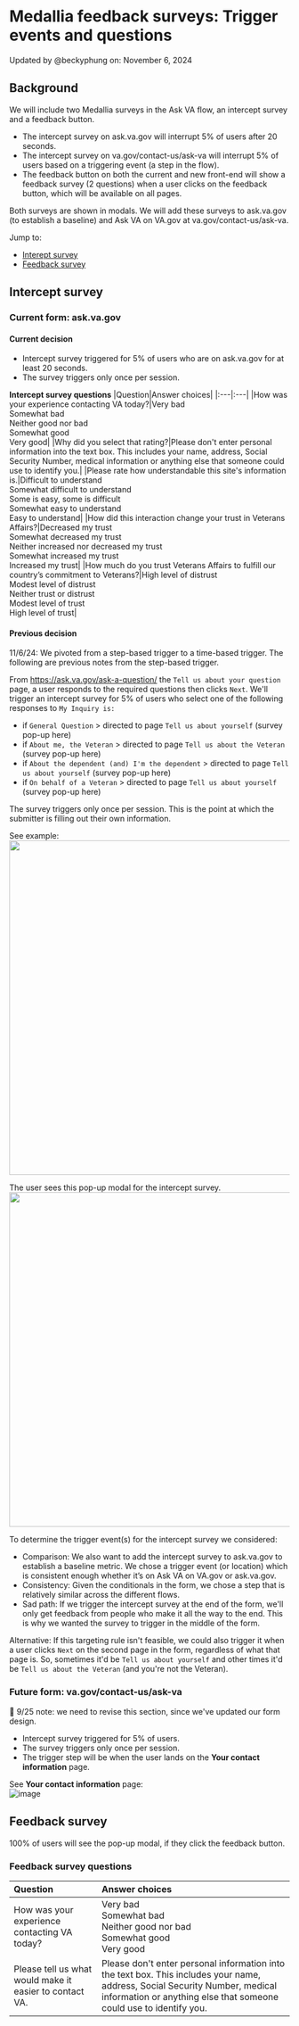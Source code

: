 # Medallia feedback surveys: Trigger events and questions
Updated by @beckyphung on: November 6, 2024

## Background
We will include two Medallia surveys in the Ask VA flow, an intercept survey and a feedback button. 

- The intercept survey on ask.va.gov will interrupt 5% of users after 20 seconds.
- The intercept survey on va.gov/contact-us/ask-va will interrupt 5% of users based on a triggering event (a step in the flow). 
- The feedback button on both the current and new front-end will show a feedback survey (2 questions) when a user clicks on the feedback button, which will be available on all pages.

Both surveys are shown in modals. We will add these surveys to ask.va.gov (to establish a baseline) and Ask VA on VA.gov at va.gov/contact-us/ask-va.

Jump to: 
- [Interept survey](#intercept-survey)
- [Feedback survey](#feedback-survey)

## Intercept survey

### Current form: ask.va.gov
#### Current decision
- Intercept survey triggered for 5% of users who are on ask.va.gov for at least 20 seconds.
- The survey triggers only once per session.

**Intercept survey questions**
|Question|Answer choices|
|:---|:---|
|How was your experience contacting VA today?|Very bad<br>Somewhat bad<br>Neither good nor bad<br>Somewhat good<br>Very good|
|Why did you select that rating?|Please don't enter personal information into the text box. This includes your name, address, Social Security Number, medical information or anything else that someone could use to identify you.|
|Please rate how understandable this site's information is.|Difficult to understand<br>Somewhat difficult to understand<br>Some is easy, some is difficult<br>Somewhat easy to understand<br>Easy to understand|
|How did this interaction change your trust in Veterans Affairs?|Decreased my trust<br>Somewhat decreased my trust<br>Neither increased nor decreased my trust<br>Somewhat increased my trust<br>Increased my trust|
|How much do you trust Veterans Affairs to fulfill our country’s commitment to Veterans?|High level of distrust<br>Modest level of distrust<br>Neither trust or distrust<br>Modest level of trust<br>High level of trust|

#### Previous decision
11/6/24: We pivoted from a step-based trigger to a time-based trigger. The following are previous notes from the step-based trigger.

From https://ask.va.gov/ask-a-question/ the `Tell us about your question` page, a user responds to the required questions then clicks `Next`. We'll trigger an intercept survey for 5% of users who select one of the following responses to `My Inquiry is:` 
-	if `General Question` > directed to page `Tell us about yourself` (survey pop-up here)
-	if `About me, the Veteran` > directed to page `Tell us about the Veteran` (survey pop-up here)
-	if `About the dependent (and) I'm the dependent` > directed to page `Tell us about yourself` (survey pop-up here)
-	if `On behalf of a Veteran` > directed to page `Tell us about yourself` (survey pop-up here)

The survey triggers only once per session. This is the point at which the submitter is filling out their own information.

See example:
<br>
<img src="https://github.com/department-of-veterans-affairs/va.gov-team/assets/135838070/16775362-4c2c-4d0e-82ab-a42234392ba3" width="600">
<br>

The user sees this pop-up modal for the intercept survey.
<br>
<img src="https://github.com/user-attachments/assets/72368e5f-939c-4a23-a3de-ac006e8dd8af" width="600">
<br>

To determine the trigger event(s) for the intercept survey we considered:
- Comparison: We also want to add the intercept survey to ask.va.gov to establish a baseline metric. We chose a trigger event (or location) which is consistent enough whether it’s on Ask VA on VA.gov or ask.va.gov.
- Consistency: Given the conditionals in the form, we chose a step that is relatively similar across the different flows.
- Sad path: If we trigger the intercept survey at the end of the form, we'll only get feedback from people who make it all the way to the end. This is why we wanted the survey to trigger in the middle of the form.

Alternative: If this targeting rule isn't feasible, we could also trigger it when a user clicks `Next` on the second page in the form, regardless of what that page is. So, sometimes it'd be `Tell us about yourself` and other times it'd be `Tell us about the Veteran` (and you're not the Veteran).

### Future form: va.gov/contact-us/ask-va
🚧 9/25 note: we need to revise this section, since we've updated our form design.
- Intercept survey triggered for 5% of users.
- The survey triggers only once per session.
- The trigger step will be when the user lands on the **Your contact information** page.

See **Your contact information** page:
<br>
![image](https://github.com/user-attachments/assets/b3599d4e-f3c9-4f4c-aff8-30c51758f794)

## Feedback survey
100% of users will see the pop-up modal, if they click the feedback button.

### Feedback survey questions
|Question|Answer choices|
|:---|:---|
|How was your experience contacting VA today?|Very bad<br>Somewhat bad<br>Neither good nor bad<br>Somewhat good<br>Very good|
|Please tell us what would make it easier to contact VA.|	Please don't enter personal information into the text box. This includes your name, address, Social Security Number, medical information or anything else that someone could use to identify you.|
